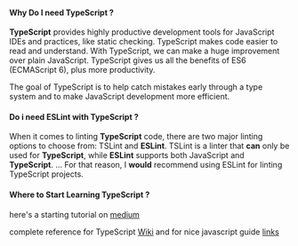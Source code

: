 #### Why Do I need TypeScript ?
<b>TypeScript</b> provides highly productive development tools for JavaScript IDEs and practices, like static checking. TypeScript makes code easier to read and understand. With TypeScript, we can make a huge improvement over plain JavaScript. TypeScript gives us all the benefits of ES6 (ECMAScript 6), plus more productivity. 

The goal of TypeScript is to help catch mistakes early through a type system and to make JavaScript development more efficient.

#### Do i need ESLint with TypeScript ?
When it comes to linting <b>TypeScript</b> code, there are two major linting options to choose from: TSLint and <b>ESLint</b>. TSLint is a linter that <b>can</b> only be used for <b>TypeScript</b>, while <b>ESLint</b> supports both JavaScript and <b>TypeScript</b>. ... For that reason, I <b>would</b> recommend using ESLint for linting TypeScript projects. 

#### Where to Start Learning TypeScript ?
here's a starting tutorial on [medium](https://medium.com/@semuserable/simplest-typescript-with-visual-studio-code-e42843fe437) 

complete reference for TypeScript [Wiki](https://en.wikipedia.org/wiki/TypeScript) and for 
nice javascript guide [links](https://javascript.info)




